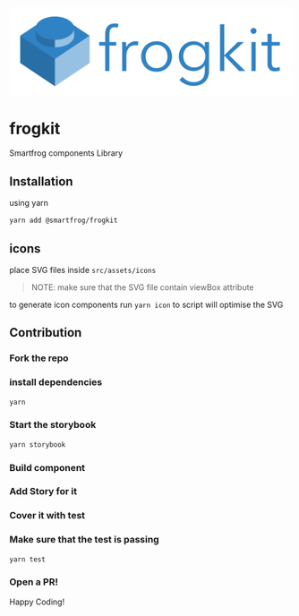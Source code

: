 ![](logo.png)

# frogkit

Smartfrog components Library

## Installation

using yarn

```bash
yarn add @smartfrog/frogkit
```

## icons

place SVG files inside `src/assets/icons`
> NOTE: make sure that the SVG file contain viewBox attribute

to generate icon components run `yarn icon`
to script will optimise the SVG


## Contribution

### Fork the repo

### install dependencies

```bash
yarn
```

### Start the storybook

```bash
yarn storybook
```

### Build component

### Add Story for it

### Cover it with test

### Make sure that the test is passing

```bash
yarn test
```

### Open a PR!

Happy Coding!

